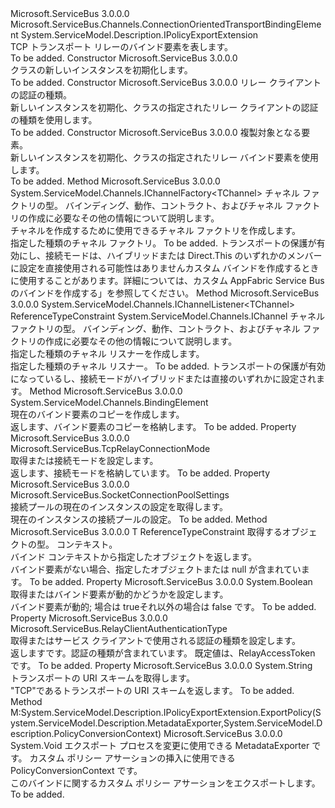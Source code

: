 <Type Name="TcpRelayTransportBindingElement" FullName="Microsoft.ServiceBus.TcpRelayTransportBindingElement">
  <TypeSignature Language="C#" Value="public class TcpRelayTransportBindingElement : Microsoft.ServiceBus.Channels.ConnectionOrientedTransportBindingElement, System.ServiceModel.Description.IPolicyExportExtension" />
  <TypeSignature Language="ILAsm" Value=".class public auto ansi beforefieldinit TcpRelayTransportBindingElement extends Microsoft.ServiceBus.Channels.ConnectionOrientedTransportBindingElement implements class System.ServiceModel.Description.IPolicyExportExtension" />
  <TypeSignature Language="DocId" Value="T:Microsoft.ServiceBus.TcpRelayTransportBindingElement" />
  <TypeSignature Language="VB.NET" Value="Public Class TcpRelayTransportBindingElement&#xA;Inherits ConnectionOrientedTransportBindingElement&#xA;Implements IPolicyExportExtension" />
  <TypeSignature Language="F#" Value="type TcpRelayTransportBindingElement = class&#xA;    inherit ConnectionOrientedTransportBindingElement&#xA;    interface IPolicyExportExtension" />
  <AssemblyInfo>
    <AssemblyName>Microsoft.ServiceBus</AssemblyName>
    <AssemblyVersion>3.0.0.0</AssemblyVersion>
  </AssemblyInfo>
  <Base>
    <BaseTypeName>Microsoft.ServiceBus.Channels.ConnectionOrientedTransportBindingElement</BaseTypeName>
  </Base>
  <Interfaces>
    <Interface>
      <InterfaceName>System.ServiceModel.Description.IPolicyExportExtension</InterfaceName>
    </Interface>
  </Interfaces>
  <Docs>
    <summary>TCP トランスポート リレーのバインド要素を表します。 </summary>
    <remarks>To be added.</remarks>
  </Docs>
  <Members>
    <Member MemberName=".ctor">
      <MemberSignature Language="C#" Value="public TcpRelayTransportBindingElement ();" />
      <MemberSignature Language="ILAsm" Value=".method public hidebysig specialname rtspecialname instance void .ctor() cil managed" />
      <MemberSignature Language="DocId" Value="M:Microsoft.ServiceBus.TcpRelayTransportBindingElement.#ctor" />
      <MemberSignature Language="VB.NET" Value="Public Sub New ()" />
      <MemberType>Constructor</MemberType>
      <AssemblyInfo>
        <AssemblyName>Microsoft.ServiceBus</AssemblyName>
        <AssemblyVersion>3.0.0.0</AssemblyVersion>
      </AssemblyInfo>
      <Parameters />
      <Docs>
        <summary><see cref="T:Microsoft.ServiceBus.TcpRelayTransportBindingElement" /> クラスの新しいインスタンスを初期化します。 </summary>
        <remarks>To be added.</remarks>
      </Docs>
    </Member>
    <Member MemberName=".ctor">
      <MemberSignature Language="C#" Value="public TcpRelayTransportBindingElement (Microsoft.ServiceBus.RelayClientAuthenticationType relayClientAuthenticationType);" />
      <MemberSignature Language="ILAsm" Value=".method public hidebysig specialname rtspecialname instance void .ctor(valuetype Microsoft.ServiceBus.RelayClientAuthenticationType relayClientAuthenticationType) cil managed" />
      <MemberSignature Language="DocId" Value="M:Microsoft.ServiceBus.TcpRelayTransportBindingElement.#ctor(Microsoft.ServiceBus.RelayClientAuthenticationType)" />
      <MemberSignature Language="F#" Value="new Microsoft.ServiceBus.TcpRelayTransportBindingElement : Microsoft.ServiceBus.RelayClientAuthenticationType -&gt; Microsoft.ServiceBus.TcpRelayTransportBindingElement" Usage="new Microsoft.ServiceBus.TcpRelayTransportBindingElement relayClientAuthenticationType" />
      <MemberType>Constructor</MemberType>
      <AssemblyInfo>
        <AssemblyName>Microsoft.ServiceBus</AssemblyName>
        <AssemblyVersion>3.0.0.0</AssemblyVersion>
      </AssemblyInfo>
      <Parameters>
        <Parameter Name="relayClientAuthenticationType" Type="Microsoft.ServiceBus.RelayClientAuthenticationType" />
      </Parameters>
      <Docs>
        <param name="relayClientAuthenticationType">リレー クライアントの認証の種類。</param>
        <summary>新しいインスタンスを初期化、<see cref="T:Microsoft.ServiceBus.TcpRelayTransportBindingElement" />クラスの指定されたリレー クライアントの認証の種類を使用します。 </summary>
        <remarks>To be added.</remarks>
      </Docs>
    </Member>
    <Member MemberName=".ctor">
      <MemberSignature Language="C#" Value="protected TcpRelayTransportBindingElement (Microsoft.ServiceBus.TcpRelayTransportBindingElement elementToBeCloned);" />
      <MemberSignature Language="ILAsm" Value=".method familyhidebysig specialname rtspecialname instance void .ctor(class Microsoft.ServiceBus.TcpRelayTransportBindingElement elementToBeCloned) cil managed" />
      <MemberSignature Language="DocId" Value="M:Microsoft.ServiceBus.TcpRelayTransportBindingElement.#ctor(Microsoft.ServiceBus.TcpRelayTransportBindingElement)" />
      <MemberSignature Language="VB.NET" Value="Protected Sub New (elementToBeCloned As TcpRelayTransportBindingElement)" />
      <MemberSignature Language="F#" Value="new Microsoft.ServiceBus.TcpRelayTransportBindingElement : Microsoft.ServiceBus.TcpRelayTransportBindingElement -&gt; Microsoft.ServiceBus.TcpRelayTransportBindingElement" Usage="new Microsoft.ServiceBus.TcpRelayTransportBindingElement elementToBeCloned" />
      <MemberType>Constructor</MemberType>
      <AssemblyInfo>
        <AssemblyName>Microsoft.ServiceBus</AssemblyName>
        <AssemblyVersion>3.0.0.0</AssemblyVersion>
      </AssemblyInfo>
      <Parameters>
        <Parameter Name="elementToBeCloned" Type="Microsoft.ServiceBus.TcpRelayTransportBindingElement" />
      </Parameters>
      <Docs>
        <param name="elementToBeCloned">複製対象となる要素。</param>
        <summary>新しいインスタンスを初期化、<see cref="T:Microsoft.ServiceBus.TcpRelayTransportBindingElement" />クラスの指定されたリレー バインド要素を使用します。 </summary>
        <remarks>To be added.</remarks>
      </Docs>
    </Member>
    <Member MemberName="BuildChannelFactory&lt;TChannel&gt;">
      <MemberSignature Language="C#" Value="public override System.ServiceModel.Channels.IChannelFactory&lt;TChannel&gt; BuildChannelFactory&lt;TChannel&gt; (System.ServiceModel.Channels.BindingContext context);" />
      <MemberSignature Language="ILAsm" Value=".method public hidebysig virtual instance class System.ServiceModel.Channels.IChannelFactory`1&lt;!!TChannel&gt; BuildChannelFactory&lt;TChannel&gt;(class System.ServiceModel.Channels.BindingContext context) cil managed" />
      <MemberSignature Language="DocId" Value="M:Microsoft.ServiceBus.TcpRelayTransportBindingElement.BuildChannelFactory``1(System.ServiceModel.Channels.BindingContext)" />
      <MemberSignature Language="VB.NET" Value="Public Overrides Function BuildChannelFactory(Of TChannel) (context As BindingContext) As IChannelFactory(Of TChannel)" />
      <MemberSignature Language="F#" Value="override this.BuildChannelFactory : System.ServiceModel.Channels.BindingContext -&gt; System.ServiceModel.Channels.IChannelFactory&lt;'Channel&gt;" Usage="tcpRelayTransportBindingElement.BuildChannelFactory context" />
      <MemberType>Method</MemberType>
      <AssemblyInfo>
        <AssemblyName>Microsoft.ServiceBus</AssemblyName>
        <AssemblyVersion>3.0.0.0</AssemblyVersion>
      </AssemblyInfo>
      <ReturnValue>
        <ReturnType>System.ServiceModel.Channels.IChannelFactory&lt;TChannel&gt;</ReturnType>
      </ReturnValue>
      <TypeParameters>
        <TypeParameter Name="TChannel" />
      </TypeParameters>
      <Parameters>
        <Parameter Name="context" Type="System.ServiceModel.Channels.BindingContext" />
      </Parameters>
      <Docs>
        <typeparam name="TChannel"> チャネル ファクトリの型。 </typeparam>
        <param name="context"> バインディング、動作、コントラクト、およびチャネル ファクトリの作成に必要なその他の情報について説明します。</param>
        <summary>チャネルを作成するために使用できるチャネル ファクトリを作成します。</summary>
        <returns>指定した種類のチャネル ファクトリ。</returns>
        <remarks>To be added.</remarks>
        <exception cref="T:System.InvalidOperationException"> トランスポートの保護が有効にし、接続モードは、ハイブリッドまたは Direct.This のいずれかのメンバーに設定を直接使用される可能性はありませんカスタム バインドを作成するときに使用することがあります。詳細については、カスタム AppFabric Service Bus のバインドを作成する」を参照してください。</exception>
      </Docs>
    </Member>
    <Member MemberName="BuildChannelListener&lt;TChannel&gt;">
      <MemberSignature Language="C#" Value="public override System.ServiceModel.Channels.IChannelListener&lt;TChannel&gt; BuildChannelListener&lt;TChannel&gt; (System.ServiceModel.Channels.BindingContext context) where TChannel : class, System.ServiceModel.Channels.IChannel;" />
      <MemberSignature Language="ILAsm" Value=".method public hidebysig virtual instance class System.ServiceModel.Channels.IChannelListener`1&lt;!!TChannel&gt; BuildChannelListener&lt;class (class System.ServiceModel.Channels.IChannel) TChannel&gt;(class System.ServiceModel.Channels.BindingContext context) cil managed" />
      <MemberSignature Language="DocId" Value="M:Microsoft.ServiceBus.TcpRelayTransportBindingElement.BuildChannelListener``1(System.ServiceModel.Channels.BindingContext)" />
      <MemberSignature Language="VB.NET" Value="Public Overrides Function BuildChannelListener(Of TChannel As {Class, IChannel}) (context As BindingContext) As IChannelListener(Of TChannel)" />
      <MemberSignature Language="F#" Value="override this.BuildChannelListener : System.ServiceModel.Channels.BindingContext -&gt; System.ServiceModel.Channels.IChannelListener&lt;'Channel (requires 'Channel : null and 'Channel :&gt; System.ServiceModel.Channels.IChannel)&gt; (requires 'Channel : null and 'Channel :&gt; System.ServiceModel.Channels.IChannel)" Usage="tcpRelayTransportBindingElement.BuildChannelListener context" />
      <MemberType>Method</MemberType>
      <AssemblyInfo>
        <AssemblyName>Microsoft.ServiceBus</AssemblyName>
        <AssemblyVersion>3.0.0.0</AssemblyVersion>
      </AssemblyInfo>
      <ReturnValue>
        <ReturnType>System.ServiceModel.Channels.IChannelListener&lt;TChannel&gt;</ReturnType>
      </ReturnValue>
      <TypeParameters>
        <TypeParameter Name="TChannel">
          <Constraints>
            <ParameterAttribute>ReferenceTypeConstraint</ParameterAttribute>
            <InterfaceName>System.ServiceModel.Channels.IChannel</InterfaceName>
          </Constraints>
        </TypeParameter>
      </TypeParameters>
      <Parameters>
        <Parameter Name="context" Type="System.ServiceModel.Channels.BindingContext" />
      </Parameters>
      <Docs>
        <typeparam name="TChannel"> チャネル ファクトリの型。 </typeparam>
        <param name="context"> バインディング、動作、コントラクト、およびチャネル ファクトリの作成に必要なその他の情報について説明します。</param>
        <summary>指定した種類のチャネル リスナーを作成します。</summary>
        <returns>指定した種類のチャネル リスナー。</returns>
        <remarks>To be added.</remarks>
        <exception cref="T:System.InvalidOperationException"> トランスポートの保護が有効になっているし、接続モードがハイブリッドまたは直接のいずれかに設定されます。</exception>
      </Docs>
    </Member>
    <Member MemberName="Clone">
      <MemberSignature Language="C#" Value="public override System.ServiceModel.Channels.BindingElement Clone ();" />
      <MemberSignature Language="ILAsm" Value=".method public hidebysig virtual instance class System.ServiceModel.Channels.BindingElement Clone() cil managed" />
      <MemberSignature Language="DocId" Value="M:Microsoft.ServiceBus.TcpRelayTransportBindingElement.Clone" />
      <MemberSignature Language="VB.NET" Value="Public Overrides Function Clone () As BindingElement" />
      <MemberSignature Language="F#" Value="override this.Clone : unit -&gt; System.ServiceModel.Channels.BindingElement" Usage="tcpRelayTransportBindingElement.Clone " />
      <MemberType>Method</MemberType>
      <AssemblyInfo>
        <AssemblyName>Microsoft.ServiceBus</AssemblyName>
        <AssemblyVersion>3.0.0.0</AssemblyVersion>
      </AssemblyInfo>
      <ReturnValue>
        <ReturnType>System.ServiceModel.Channels.BindingElement</ReturnType>
      </ReturnValue>
      <Parameters />
      <Docs>
        <summary>現在のバインド要素のコピーを作成します。</summary>
        <returns>返します、<see cref="T:System.ServiceModel.Channels.BindingElement" />バインド要素のコピーを格納します。</returns>
        <remarks>To be added.</remarks>
      </Docs>
    </Member>
    <Member MemberName="ConnectionMode">
      <MemberSignature Language="C#" Value="public Microsoft.ServiceBus.TcpRelayConnectionMode ConnectionMode { get; set; }" />
      <MemberSignature Language="ILAsm" Value=".property instance valuetype Microsoft.ServiceBus.TcpRelayConnectionMode ConnectionMode" />
      <MemberSignature Language="DocId" Value="P:Microsoft.ServiceBus.TcpRelayTransportBindingElement.ConnectionMode" />
      <MemberSignature Language="VB.NET" Value="Public Property ConnectionMode As TcpRelayConnectionMode" />
      <MemberSignature Language="F#" Value="member this.ConnectionMode : Microsoft.ServiceBus.TcpRelayConnectionMode with get, set" Usage="Microsoft.ServiceBus.TcpRelayTransportBindingElement.ConnectionMode" />
      <MemberType>Property</MemberType>
      <AssemblyInfo>
        <AssemblyName>Microsoft.ServiceBus</AssemblyName>
        <AssemblyVersion>3.0.0.0</AssemblyVersion>
      </AssemblyInfo>
      <ReturnValue>
        <ReturnType>Microsoft.ServiceBus.TcpRelayConnectionMode</ReturnType>
      </ReturnValue>
      <Docs>
        <summary>取得または接続モードを設定します。</summary>
        <value>返します、<see cref="T:Microsoft.ServiceBus.TcpRelayConnectionMode" />接続モードを格納しています。</value>
        <remarks>To be added.</remarks>
      </Docs>
    </Member>
    <Member MemberName="ConnectionPoolSettings">
      <MemberSignature Language="C#" Value="public Microsoft.ServiceBus.SocketConnectionPoolSettings ConnectionPoolSettings { get; }" />
      <MemberSignature Language="ILAsm" Value=".property instance class Microsoft.ServiceBus.SocketConnectionPoolSettings ConnectionPoolSettings" />
      <MemberSignature Language="DocId" Value="P:Microsoft.ServiceBus.TcpRelayTransportBindingElement.ConnectionPoolSettings" />
      <MemberSignature Language="VB.NET" Value="Public ReadOnly Property ConnectionPoolSettings As SocketConnectionPoolSettings" />
      <MemberSignature Language="F#" Value="member this.ConnectionPoolSettings : Microsoft.ServiceBus.SocketConnectionPoolSettings" Usage="Microsoft.ServiceBus.TcpRelayTransportBindingElement.ConnectionPoolSettings" />
      <MemberType>Property</MemberType>
      <AssemblyInfo>
        <AssemblyName>Microsoft.ServiceBus</AssemblyName>
        <AssemblyVersion>3.0.0.0</AssemblyVersion>
      </AssemblyInfo>
      <ReturnValue>
        <ReturnType>Microsoft.ServiceBus.SocketConnectionPoolSettings</ReturnType>
      </ReturnValue>
      <Docs>
        <summary>接続プールの現在のインスタンスの設定を取得します。</summary>
        <value>現在のインスタンスの接続プールの設定。</value>
        <remarks>To be added.</remarks>
      </Docs>
    </Member>
    <Member MemberName="GetProperty&lt;T&gt;">
      <MemberSignature Language="C#" Value="public override T GetProperty&lt;T&gt; (System.ServiceModel.Channels.BindingContext context) where T : class;" />
      <MemberSignature Language="ILAsm" Value=".method public hidebysig virtual instance !!T GetProperty&lt;class T&gt;(class System.ServiceModel.Channels.BindingContext context) cil managed" />
      <MemberSignature Language="DocId" Value="M:Microsoft.ServiceBus.TcpRelayTransportBindingElement.GetProperty``1(System.ServiceModel.Channels.BindingContext)" />
      <MemberSignature Language="VB.NET" Value="Public Overrides Function GetProperty(Of T As Class) (context As BindingContext) As T" />
      <MemberSignature Language="F#" Value="override this.GetProperty : System.ServiceModel.Channels.BindingContext -&gt; 'T (requires 'T : null)" Usage="tcpRelayTransportBindingElement.GetProperty context" />
      <MemberType>Method</MemberType>
      <AssemblyInfo>
        <AssemblyName>Microsoft.ServiceBus</AssemblyName>
        <AssemblyVersion>3.0.0.0</AssemblyVersion>
      </AssemblyInfo>
      <ReturnValue>
        <ReturnType>T</ReturnType>
      </ReturnValue>
      <TypeParameters>
        <TypeParameter Name="T">
          <Constraints>
            <ParameterAttribute>ReferenceTypeConstraint</ParameterAttribute>
          </Constraints>
        </TypeParameter>
      </TypeParameters>
      <Parameters>
        <Parameter Name="context" Type="System.ServiceModel.Channels.BindingContext" />
      </Parameters>
      <Docs>
        <typeparam name="T"> 取得するオブジェクトの型。 </typeparam>
        <param name="context"> コンテキスト。 </param>
        <summary>バインド コンテキストから指定したオブジェクトを返します。</summary>
        <returns>バインド要素がない場合、指定したオブジェクトまたは null が含まれています。</returns>
        <remarks>To be added.</remarks>
      </Docs>
    </Member>
    <Member MemberName="IsDynamic">
      <MemberSignature Language="C#" Value="public bool IsDynamic { get; set; }" />
      <MemberSignature Language="ILAsm" Value=".property instance bool IsDynamic" />
      <MemberSignature Language="DocId" Value="P:Microsoft.ServiceBus.TcpRelayTransportBindingElement.IsDynamic" />
      <MemberSignature Language="VB.NET" Value="Public Property IsDynamic As Boolean" />
      <MemberSignature Language="F#" Value="member this.IsDynamic : bool with get, set" Usage="Microsoft.ServiceBus.TcpRelayTransportBindingElement.IsDynamic" />
      <MemberType>Property</MemberType>
      <AssemblyInfo>
        <AssemblyName>Microsoft.ServiceBus</AssemblyName>
        <AssemblyVersion>3.0.0.0</AssemblyVersion>
      </AssemblyInfo>
      <ReturnValue>
        <ReturnType>System.Boolean</ReturnType>
      </ReturnValue>
      <Docs>
        <summary>取得またはバインド要素が動的かどうかを設定します。</summary>
        <value>バインド要素が動的; 場合は trueそれ以外の場合は false です。</value>
        <remarks>To be added.</remarks>
      </Docs>
    </Member>
    <Member MemberName="RelayClientAuthenticationType">
      <MemberSignature Language="C#" Value="public Microsoft.ServiceBus.RelayClientAuthenticationType RelayClientAuthenticationType { get; set; }" />
      <MemberSignature Language="ILAsm" Value=".property instance valuetype Microsoft.ServiceBus.RelayClientAuthenticationType RelayClientAuthenticationType" />
      <MemberSignature Language="DocId" Value="P:Microsoft.ServiceBus.TcpRelayTransportBindingElement.RelayClientAuthenticationType" />
      <MemberSignature Language="VB.NET" Value="Public Property RelayClientAuthenticationType As RelayClientAuthenticationType" />
      <MemberSignature Language="F#" Value="member this.RelayClientAuthenticationType : Microsoft.ServiceBus.RelayClientAuthenticationType with get, set" Usage="Microsoft.ServiceBus.TcpRelayTransportBindingElement.RelayClientAuthenticationType" />
      <MemberType>Property</MemberType>
      <AssemblyInfo>
        <AssemblyName>Microsoft.ServiceBus</AssemblyName>
        <AssemblyVersion>3.0.0.0</AssemblyVersion>
      </AssemblyInfo>
      <ReturnValue>
        <ReturnType>Microsoft.ServiceBus.RelayClientAuthenticationType</ReturnType>
      </ReturnValue>
      <Docs>
        <summary>取得またはサービス クライアントで使用される認証の種類を設定します。</summary>
        <value>返します<see cref="T:Microsoft.ServiceBus.RelayClientAuthenticationType" />です。認証の種類が含まれています。 既定値は、RelayAccessToken です。</value>
        <remarks>To be added.</remarks>
      </Docs>
    </Member>
    <Member MemberName="Scheme">
      <MemberSignature Language="C#" Value="public override string Scheme { get; }" />
      <MemberSignature Language="ILAsm" Value=".property instance string Scheme" />
      <MemberSignature Language="DocId" Value="P:Microsoft.ServiceBus.TcpRelayTransportBindingElement.Scheme" />
      <MemberSignature Language="VB.NET" Value="Public Overrides ReadOnly Property Scheme As String" />
      <MemberSignature Language="F#" Value="member this.Scheme : string" Usage="Microsoft.ServiceBus.TcpRelayTransportBindingElement.Scheme" />
      <MemberType>Property</MemberType>
      <AssemblyInfo>
        <AssemblyName>Microsoft.ServiceBus</AssemblyName>
        <AssemblyVersion>3.0.0.0</AssemblyVersion>
      </AssemblyInfo>
      <ReturnValue>
        <ReturnType>System.String</ReturnType>
      </ReturnValue>
      <Docs>
        <summary>トランスポートの URI スキームを取得します。</summary>
        <value>"TCP"であるトランスポートの URI スキームを返します。</value>
        <remarks>To be added.</remarks>
      </Docs>
    </Member>
    <Member MemberName="System.ServiceModel.Description.IPolicyExportExtension.ExportPolicy">
      <MemberSignature Language="C#" Value="void IPolicyExportExtension.ExportPolicy (System.ServiceModel.Description.MetadataExporter exporter, System.ServiceModel.Description.PolicyConversionContext context);" />
      <MemberSignature Language="ILAsm" Value=".method hidebysig newslot virtual instance void System.ServiceModel.Description.IPolicyExportExtension.ExportPolicy(class System.ServiceModel.Description.MetadataExporter exporter, class System.ServiceModel.Description.PolicyConversionContext context) cil managed" />
      <MemberSignature Language="DocId" Value="M:Microsoft.ServiceBus.TcpRelayTransportBindingElement.System#ServiceModel#Description#IPolicyExportExtension#ExportPolicy(System.ServiceModel.Description.MetadataExporter,System.ServiceModel.Description.PolicyConversionContext)" />
      <MemberSignature Language="VB.NET" Value="Sub ExportPolicy (exporter As MetadataExporter, context As PolicyConversionContext) Implements IPolicyExportExtension.ExportPolicy" />
      <MemberType>Method</MemberType>
      <Implements>
        <InterfaceMember>M:System.ServiceModel.Description.IPolicyExportExtension.ExportPolicy(System.ServiceModel.Description.MetadataExporter,System.ServiceModel.Description.PolicyConversionContext)</InterfaceMember>
      </Implements>
      <AssemblyInfo>
        <AssemblyName>Microsoft.ServiceBus</AssemblyName>
        <AssemblyVersion>3.0.0.0</AssemblyVersion>
      </AssemblyInfo>
      <ReturnValue>
        <ReturnType>System.Void</ReturnType>
      </ReturnValue>
      <Parameters>
        <Parameter Name="exporter" Type="System.ServiceModel.Description.MetadataExporter" />
        <Parameter Name="context" Type="System.ServiceModel.Description.PolicyConversionContext" />
      </Parameters>
      <Docs>
        <param name="exporter">エクスポート プロセスを変更に使用できる MetadataExporter です。</param>
        <param name="context">カスタム ポリシー アサーションの挿入に使用できる PolicyConversionContext です。</param>
        <summary>
            このバインドに関するカスタム ポリシー アサーションをエクスポートします。
            </summary>
        <remarks>To be added.</remarks>
      </Docs>
    </Member>
  </Members>
</Type>